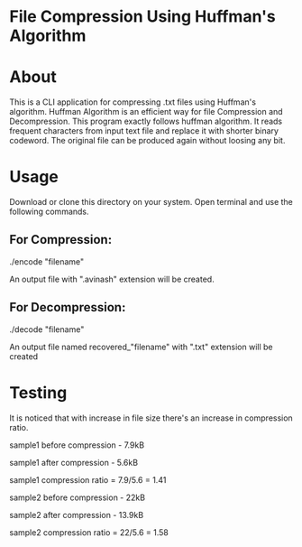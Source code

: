 # File Compression Using Huffman's Algorithm
# About
This is a CLI application for compressing .txt files using Huffman's algorithm.
Huffman Algorithm is an efficient way for file Compression and Decompression. This program exactly follows huffman algorithm. It reads frequent characters from input text file and replace it with shorter binary codeword. The original file can be produced again without loosing any bit.

# Usage
Download or clone this directory on your system. Open terminal and use the following commands.
## For Compression:
./encode "filename"

An output file with ".avinash" extension will be created.
## For Decompression:
./decode "filename"

An output file named recovered_"filename" with ".txt" extension will be created

# Testing
It is noticed that with increase in file size there's an increase in compression ratio.

sample1 before compression - 7.9kB

sample1 after compression - 5.6kB

sample1 compression ratio = 7.9/5.6 = 1.41

sample2 before compression - 22kB

sample2 after compression - 13.9kB

sample2 compression ratio = 22/5.6 = 1.58

